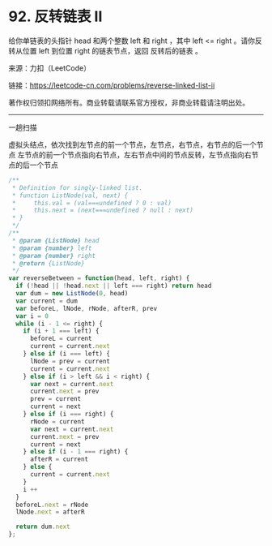 # 92. 反转链表 II

给你单链表的头指针 head 和两个整数 left 和 right ，其中 left <= right 。请你反转从位置 left 到位置 right 的链表节点，返回 反转后的链表 。

来源：力扣（LeetCode）

链接：<https://leetcode-cn.com/problems/reverse-linked-list-ii>

著作权归领扣网络所有。商业转载请联系官方授权，非商业转载请注明出处。

---

一趟扫描

虚拟头结点，依次找到左节点的前一个节点，左节点，右节点，右节点的后一个节点
左节点的前一个节点指向右节点，左右节点中间的节点反转，左节点指向右节点的后一个节点

```js
/**
 * Definition for singly-linked list.
 * function ListNode(val, next) {
 *     this.val = (val===undefined ? 0 : val)
 *     this.next = (next===undefined ? null : next)
 * }
 */
/**
 * @param {ListNode} head
 * @param {number} left
 * @param {number} right
 * @return {ListNode}
 */
var reverseBetween = function(head, left, right) {
  if (!head || !head.next || left === right) return head
  var dum = new ListNode(0, head)
  var current = dum
  var beforeL, lNode, rNode, afterR, prev
  var i = 0
  while (i - 1 <= right) {
    if (i + 1 === left) {
      beforeL = current
      current = current.next
    } else if (i === left) {
      lNode = prev = current
      current = current.next
    } else if (i > left && i < right) {
      var next = current.next
      current.next = prev
      prev = current
      current = next
    } else if (i === right) {
      rNode = current
      var next = current.next
      current.next = prev
      current = next
    } else if (i - 1 === right) {
      afterR = current
    } else {
      current = current.next
    }
    i ++
  }
  beforeL.next = rNode
  lNode.next = afterR

  return dum.next
};
```
